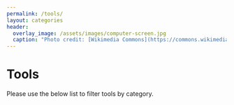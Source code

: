 ```yaml
---
permalink: /tools/
layout: categories
header:
  overlay_image: /assets/images/computer-screen.jpg
  caption: "Photo credit: [Wikimedia Commons](https://commons.wikimedia.org/wiki/File:Reflections_on_computer_screen.jpg)"
---
```


# Tools

Please use the below list to filter tools by category.